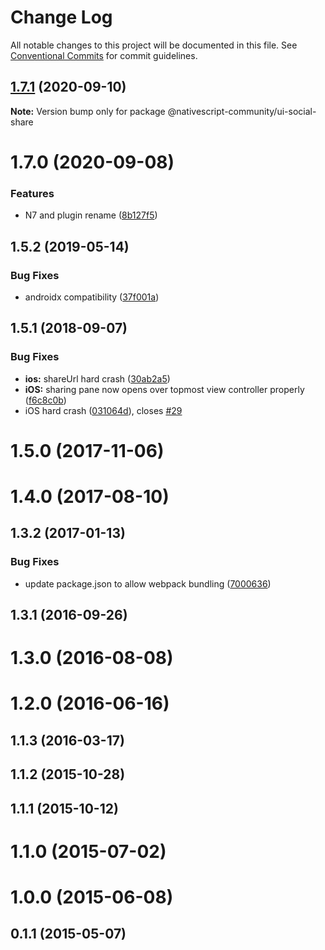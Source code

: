 # Change Log

All notable changes to this project will be documented in this file.
See [Conventional Commits](https://conventionalcommits.org) for commit guidelines.

## [1.7.1](https://github.com/nativescript-community/ui-social-share/compare/v1.7.0...v1.7.1) (2020-09-10)

**Note:** Version bump only for package @nativescript-community/ui-social-share





# 1.7.0 (2020-09-08)


### Features

* N7 and plugin rename ([8b127f5](https://github.com/nativescript-community/ui-social-share/commit/8b127f5af89aa1a3bf871af1dc35f2f91f10ee76))



## 1.5.2 (2019-05-14)


### Bug Fixes

* androidx compatibility ([37f001a](https://github.com/nativescript-community/ui-social-share/commit/37f001a9b375d69dd5a34b981bcd334db541d9b3))



## 1.5.1 (2018-09-07)


### Bug Fixes

* **ios:** shareUrl hard crash ([30ab2a5](https://github.com/nativescript-community/ui-social-share/commit/30ab2a5563a068993ae653068cf171d85bc2e4ff))
* **iOS:** sharing pane now opens over topmost view controller properly ([f6c8c0b](https://github.com/nativescript-community/ui-social-share/commit/f6c8c0be9243bbdcceffc0ba18fcf63fd4e54156))
* iOS hard crash  ([031064d](https://github.com/nativescript-community/ui-social-share/commit/031064d120e53a20d413e6749fcd44d0414e57b7)), closes [#29](https://github.com/nativescript-community/ui-social-share/issues/29)



# 1.5.0 (2017-11-06)



# 1.4.0 (2017-08-10)



## 1.3.2 (2017-01-13)


### Bug Fixes

* update package.json to allow webpack bundling ([7000636](https://github.com/nativescript-community/ui-social-share/commit/700063605a7652aaa4f379177783c035f4e91c62))



## 1.3.1 (2016-09-26)



# 1.3.0 (2016-08-08)



# 1.2.0 (2016-06-16)



## 1.1.3 (2016-03-17)



## 1.1.2 (2015-10-28)



## 1.1.1 (2015-10-12)



# 1.1.0 (2015-07-02)



# 1.0.0 (2015-06-08)



## 0.1.1 (2015-05-07)
